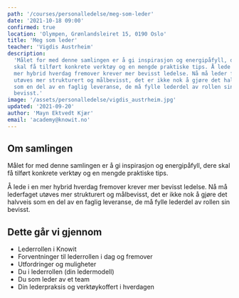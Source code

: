 ```yaml
---
path: '/courses/personalledelse/meg-som-leder'
date: '2021-10-18 09:00'
confirmed: true
location: 'Olympen, Grønlandsleiret 15, 0190 Oslo'
title: 'Meg som leder'
teacher: 'Vigdis Austrheim'
description:
  'Målet for med denne samlingen er å gi inspirasjon og energipåfyll, dere
  skal få tilført konkrete verktøy og en mengde praktiske tips. Å lede på i en
  mer hybrid hverdag fremover krever mer bevisst ledelse. Nå må leder faget
  utøves mer strukturert og målbevisst, det er ikke nok å gjøre det halvveis
  som en del av en faglig leveranse, de må fylle lederdel av rollen sin
  bevisst.'
image: '/assets/personalledelse/vigdis_austrheim.jpg'
updated: '2021-09-20'
author: 'Mayn Ektvedt Kjær'
email: 'academy@knowit.no'
---
```


## Om samlingen

Målet for med denne samlingen er å gi inspirasjon og energipåfyll, dere skal
få tilført konkrete verktøy og en mengde praktiske tips.

Å lede i en mer hybrid hverdag fremover krever mer bevisst ledelse. Nå må
lederfaget utøves mer strukturert og målbevisst, det er ikke nok å gjøre det
halvveis som en del av en faglig leveranse, de må fylle lederdel av rollen sin
bevisst.

## Dette går vi gjennom

- Lederrollen i Knowit
- Forventninger til lederrollen i dag og fremover
- Utfordringer og muligheter
- Du i lederrollen (din ledermodell)
- Du som leder av et team
- Din lederpraksis og verktøykoffert i hverdagen
